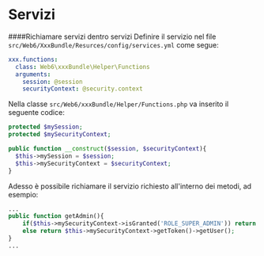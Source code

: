 Servizi
===

####Richiamare servizi dentro servizi
Definire il servizio nel file `src/Web6/XxxBundle/Resurces/config/services.yml` come segue:
```yaml
xxx.functions:
  class: Web6\xxxBundle\Helper\Functions
  arguments:
    session: @session
    securityContext: @security.context
```
Nella classe `src/Web6/xxxBundle/Helper/Functions.php` va inserito il seguente codice:
```php
protected $mySession;
protected $mySecurityContext;

public function __construct($session, $securityContext){
  $this->mySession = $session;
  $this->mySecurityContext = $securityContext;
}
```
Adesso è possibile richiamare il servizio richiesto all'interno dei metodi, ad esempio:
```php
...
public function getAdmin(){
    if($this->mySecurityContext->isGranted('ROLE_SUPER_ADMIN')) return null;
    else return $this->mySecurityContext->getToken()->getUser();
}
...
```
